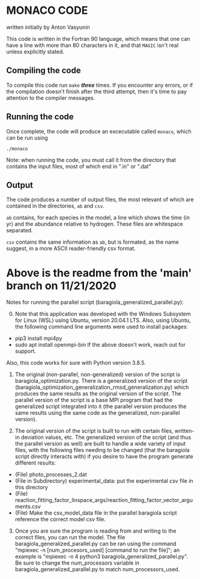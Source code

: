 # MONACO CODE
written initially by Anton Vasyunin

This code is written in the Fortran 90 language, which means that one can have a line with more than 80 characters in it, and that `MAGIC` isn't real unless explicitly stated. 

## Compiling the code

To compile this code run `make` _**three**_ times. If you encounter any errors, or if the compilation doesn't finish after the third attempt, then it's time to pay attention to the compiler messages. 

## Running the code

Once complete, the code will produce an excecutable called `monaco`, which can be run using

`./monaco`

Note: when running the code, you must call it from the directory that contains the input files, most of which end in ".in" or ".dat"

## Output

The code produces a number of output files, the most relevant of which are contained in the directories, `ab` and `csv`. 

`ab` contains, for each species in the model, a line which shows the time (in yr) and the abundance relative to hydrogen. These files are whitespace separated.

`csv` contains the same information as `ab`, but is formated, as the name suggest, in a more ASCII reader-friendly csv format.

# Above is the readme from the 'main' branch on 11/21/2020

Notes for running the parallel script (baragiola_generalized_parallel.py):

0. Note that this application was developed with the Windows Subsystem for Linux (WSL) using Ubuntu, version 20.04.1 LTS. Also, using Ubuntu, the following command line arguments were used to install packages: 
- pip3 install mpi4py
- sudo apt install openmpi-bin
If the above doesn't work, reach out for support.

Also, this code works for sure with Python version 3.8.5.

1. The original (non-parallel, non-generalized) version of the script is baragiola_optimization.py. There is a generalized version of the script (baragiola_optimization_generalization_rmsd_generalization.py) which produces the same results as the original version of the script. The parallel version of the script is a base MPI program that had the generalized script integrated into it (the parallel version produces the same results using the same code as the generalized, non-parallel version).

2. The original version of the script is built to run with certain files, written-in deviation values, etc. The generalized version of the script (and thus the parallel version as well) are built to handle a wide variety of input files, with the following files needing to be changed (that the baragiola script directly interacts with) if you desire to have the program generate different results:

- (File) photo_processes_2.dat
- (File in Subdirectory) experimental_data: put the experimental csv file in this directory
- (File) reaction_fitting_factor_linspace_args/reaction_fitting_factor_vector_arguments.csv
- (File) Make the csv_model_data file in the parallel baragiola script reference the correct model csv file.

3. Once you are sure the program is reading from and writing to the correct files, you can run the model. The file baragiola_generalized_parallel.py can be ran using the command "mpiexec -n [num_procesors_used] [command to run the file]"; an example is "mpiexec -n 4 python3 baragiola_generalized_parallel.py". Be sure to change the num_processors variable in baragiola_generalized_parallel.py to match num_processors_used.